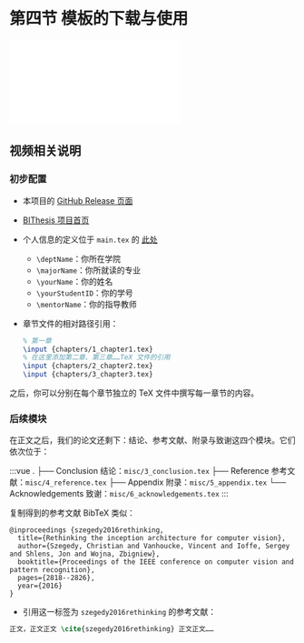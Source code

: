 # 第四节 模板的下载与使用

<div id="embed-video">
  <iframe src="//player.bilibili.com/player.html?aid=925350795&bvid=BV1GT4y1V78d&cid=181709301&page=5&high_quality=1" scrolling="no" border="0" frameborder="no" framespacing="0" allowfullscreen="true" ></iframe>
</div>

## 视频相关说明

### 初步配置

- 本项目的 [GitHub Release 页面](https://github.com/BITNP/BIThesis/releases/)
- [BIThesis 项目首页](https://github.com/BITNP/BIThesis)
- 个人信息的定义位于 `main.tex` 的 [此处](https://github.com/BITNP/BIThesis/blob/master/graduation-thesis/main.tex#L69-L74)
  - `\deptName`：你所在学院
  - `\majorName`：你所就读的专业
  - `\yourName`：你的姓名
  - `\yourStudentID`：你的学号
  - `\mentorName`：你的指导教师
- 章节文件的相对路径引用：

  ```latex
  % 第一章
  \input {chapters/1_chapter1.tex}
  % 在这里添加第二章、第三章……TeX 文件的引用
  \input {chapters/2_chapter2.tex}
  \input {chapters/3_chapter3.tex}
  ```

之后，你可以分别在每个章节独立的 TeX 文件中撰写每一章节的内容。

### 后续模块

在正文之后，我们的论文还剩下：结论、参考文献、附录与致谢这四个模块。它们依次位于：

:::vue
.
├── Conclusion 结论：`misc/3_conclusion.tex`
├── Reference 参考文献：`misc/4_reference.tex`
├── Appendix 附录：`misc/5_appendix.tex`
└── Acknowledgements 致谢：`misc/6_acknowledgements.tex`
:::

复制得到的参考文献 BibTeX 类似：

```
@inproceedings {szegedy2016rethinking,
  title={Rethinking the inception architecture for computer vision},
  author={Szegedy, Christian and Vanhoucke, Vincent and Ioffe, Sergey and Shlens, Jon and Wojna, Zbigniew},
  booktitle={Proceedings of the IEEE conference on computer vision and pattern recognition},
  pages={2818--2826},
  year={2016}
}
```

- 引用这一标签为 `szegedy2016rethinking` 的参考文献：

```latex
正文，正文正文 \cite{szegedy2016rethinking} 正文正文……
```
